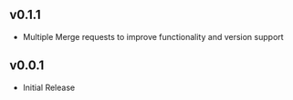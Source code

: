 ## v0.1.1

* Multiple Merge requests to improve functionality and version support

## v0.0.1

* Initial Release
